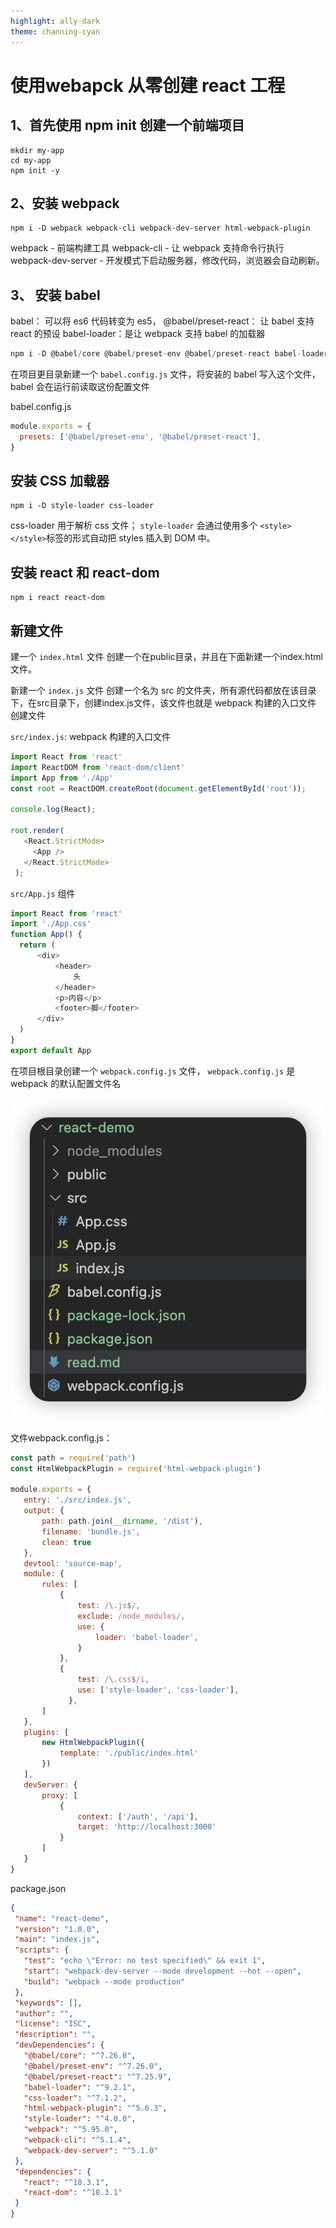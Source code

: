 ```yaml
---
highlight: ally-dark
theme: channing-cyan
---
```

# 使用webapck 从零创建  react 工程

## 1、首先使用 npm init 创建一个前端项目
```shell
mkdir my-app
cd my-app
npm init -y
```
## 2、安装 webpack
```shell
npm i -D webpack webpack-cli webpack-dev-server html-webpack-plugin
```
webpack - 前端构建工具
webpack-cli - 让 webpack 支持命令行执行
webpack-dev-server - 开发模式下启动服务器，修改代码，浏览器会自动刷新。


## 3、 安装 babel
babel： 可以将 es6 代码转变为 es5，
@babel/preset-react： 让 babel 支持 react 的预设
babel-loader：是让 webpack 支持 babel 的加载器
```javascript
npm i -D @babel/core @babel/preset-env @babel/preset-react babel-loader
```
在项目更目录新建一个 `babel.config.js` 文件，将安装的 babel 写入这个文件，babel 会在运行前读取这份配置文件

babel.config.js
```javascript
module.exports = {
  presets: ['@babel/preset-env', '@babel/preset-react'],
}

```

## 安装 CSS 加载器
```shell
npm i -D style-loader css-loader
```
css-loader 用于解析 css 文件； `style-loader` 会通过使用多个 `<style></style>`标签的形式自动把 styles 插入到 DOM 中。

## 安装 react 和 react-dom
```shell
npm i react react-dom
```
## 新建文件
建一个 `index.html` 文件
创建一个在public目录，并且在下面新建一个index.html 文件。

新建一个 `index.js` 文件
创建一个名为 src 的文件夹，所有源代码都放在该目录下，在src目录下，创建index.js文件，该文件也就是 webpack 构建的入口文件
创建文件

 `src/index.js`: webpack 构建的入口文件
 ```js
 import React from 'react'
import ReactDOM from 'react-dom/client'
import App from './App'
const root = ReactDOM.createRoot(document.getElementById('root'));

console.log(React);

root.render(
    <React.StrictMode>
      <App />
    </React.StrictMode>
  );
```
 `src/App.js`  组件
  ```js
  import React from 'react'
import './App.css'
function App() {
    return (
        <div>
            <header>
                头
            </header>
            <p>内容</p>
            <footer>脚</footer>
        </div>
    )
}
export default App
```
 在项目根目录创建一个 `webpack.config.js` 文件，   `webpack.config.js` 是 webpack 的默认配置文件名

 ![alt text](image.png)

 文件webpack.config.js：
 ```javascript
 const path = require('path')
const HtmlWebpackPlugin = require('html-webpack-plugin')

module.exports = {
    entry: './src/index.js',
    output: {
        path: path.join(__dirname, '/dist'),
        filename: 'bundle.js',
        clean: true
    },
    devtool: 'source-map',
    module: {
        rules: [
            {
                test: /\.js$/,
                exclude: /node_modules/,
                use: {
                    loader: 'babel-loader',
                }
            },
            {
                test: /\.css$/i,
                use: ['style-loader', 'css-loader'],
              },
        ]
    },
    plugins: [
        new HtmlWebpackPlugin({
            template: './public/index.html'
        })
    ],
    devServer: {
        proxy: [
            {
                context: ['/auth', '/api'],
                target: 'http://localhost:3000'
            }
        ]
    }
}
 ```

package.json
 ```json
 {
  "name": "react-demo",
  "version": "1.0.0",
  "main": "index.js",
  "scripts": {
    "test": "echo \"Error: no test specified\" && exit 1",
    "start": "webpack-dev-server --mode development --hot --open",
    "build": "webpack --mode production"
  },
  "keywords": [],
  "author": "",
  "license": "ISC",
  "description": "",
  "devDependencies": {
    "@babel/core": "^7.26.0",
    "@babel/preset-env": "^7.26.0",
    "@babel/preset-react": "^7.25.9",
    "babel-loader": "^9.2.1",
    "css-loader": "^7.1.2",
    "html-webpack-plugin": "^5.6.3",
    "style-loader": "^4.0.0",
    "webpack": "^5.95.0",
    "webpack-cli": "^5.1.4",
    "webpack-dev-server": "^5.1.0"
  },
  "dependencies": {
    "react": "^18.3.1",
    "react-dom": "^18.3.1"
  }
}

 ```